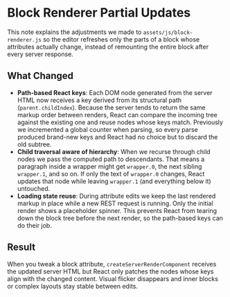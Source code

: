# Block Renderer Partial Updates

This note explains the adjustments we made to `assets/js/block-renderer.js` so the editor refreshes only the parts of a block whose attributes actually change, instead of remounting the entire block after every server response.

## What Changed

- **Path-based React keys**: Each DOM node generated from the server HTML now receives a key derived from its structural path (`parent.childIndex`). Because the server tends to return the same markup order between renders, React can compare the incoming tree against the existing one and reuse nodes whose keys match. Previously we incremented a global counter when parsing, so every parse produced brand-new keys and React had no choice but to discard the old subtree.
- **Child traversal aware of hierarchy**: When we recurse through child nodes we pass the computed path to descendants. That means a paragraph inside a wrapper might get `wrapper.0`, the next sibling `wrapper.1`, and so on. If only the text of `wrapper.0` changes, React updates that node while leaving `wrapper.1` (and everything below it) untouched.
- **Loading state reuse**: During attribute edits we keep the last rendered markup in place while a new REST request is running. Only the initial render shows a placeholder spinner. This prevents React from tearing down the block tree before the next render, so the path-based keys can do their job.

## Result

When you tweak a block attribute, `createServerRenderComponent` receives the updated server HTML but React only patches the nodes whose keys align with the changed content. Visual flicker disappears and inner blocks or complex layouts stay stable between edits.
